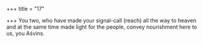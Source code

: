 +++
title = "17"

+++
You two, who have made your signal-call (reach) all the way to heaven  and at the same time made light for the people,
convey nourishment here to us, you Aśvins.